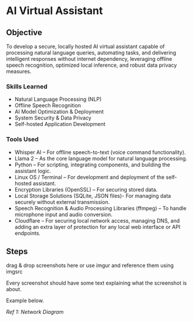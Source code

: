 # AI Virtual Assistant

## Objective

To develop a secure, locally hosted AI virtual assistant capable of processing natural language queries, automating tasks, and delivering intelligent responses without internet dependency, leveraging offline speech recognition, optimized local inference, and robust data privacy measures.

### Skills Learned

- Natural Language Processing (NLP)
- Offline Speech Recognition
- AI Model Optimization & Deployment
- System Security & Data Privacy
- Self-hosted Application Development

### Tools Used

- Whisper AI – For offline speech-to-text (voice command functionality).
- Llama 2 – As the core language model for natural language processing.
- Python – For scripting, integrating components, and building the assistant logic.
- Linux OS / Terminal – For development and deployment of the self-hosted assistant.
- Encryption Libraries (OpenSSL) – For securing stored data.
- Local Storage Solutions (SQLite, JSON files)- For managing data securely without external transmission.
- Speech Recognition & Audio Processing Libraries (ffmpeg) – To handle microphone input and audio conversion.
- Cloudflare – For securing local network access, managing DNS, and adding an extra layer of protection for any local web interface or API endpoints.

## Steps
drag & drop screenshots here or use imgur and reference them using imgsrc

Every screenshot should have some text explaining what the screenshot is about.

Example below.

*Ref 1: Network Diagram*
